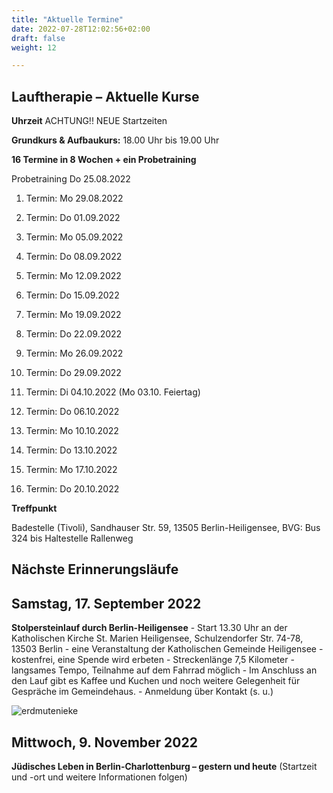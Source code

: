 ```yaml
---
title: "Aktuelle Termine"
date: 2022-07-28T12:02:56+02:00
draft: false
weight: 12

---
```



## Lauftherapie – Aktuelle Kurse 

__Uhrzeit__ ACHTUNG!! NEUE Startzeiten

__Grundkurs & Aufbaukurs:__ 18.00 Uhr bis 19.00 Uhr


__16 Termine in 8 Wochen + ein Probetraining__

Probetraining Do 25.08.2022 

1. Termin: 
Mo 
29.08.2022

2. Termin:
Do 
01.09.2022

3. Termin:
Mo
05.09.2022

4. Termin:
Do
08.09.2022

5. Termin:
Mo
12.09.2022

6. Termin:
Do
15.09.2022

7. Termin:
Mo
19.09.2022

8. Termin:
Do
22.09.2022

9. Termin:
Mo
26.09.2022

10. Termin:
Do 
29.09.2022

11. Termin:
Di
04.10.2022
(Mo 03.10. Feiertag)

12. Termin:
Do 
06.10.2022

13. Termin:
Mo
10.10.2022

14. Termin:
Do
13.10.2022

15. Termin:
Mo
17.10.2022

16. Termin:
Do
20.10.2022


__Treffpunkt__

Badestelle (Tivoli), Sandhauser Str. 59, 13505 Berlin-Heiligensee,
BVG: Bus 324 bis Haltestelle Rallenweg 


## Nächste Erinnerungsläufe 

## Samstag, 17. September 2022

__Stolpersteinlauf durch Berlin-Heiligensee__ - Start 13.30 Uhr an der Katholischen Kirche St. Marien Heiligensee, Schulzendorfer Str. 74-78, 13503 Berlin - eine Veranstaltung der Katholischen Gemeinde Heiligensee - kostenfrei, eine Spende wird erbeten - Streckenlänge 7,5 Kilometer - langsames Tempo, Teilnahme auf dem Fahrrad möglich - Im Anschluss an den Lauf gibt es Kaffee und Kuchen und noch weitere Gelegenheit für Gespräche im Gemeindehaus. - Anmeldung über Kontakt (s. u.)

![erdmutenieke](/Stolperstein.jpg)


## Mittwoch, 9. November 2022 

__Jüdisches Leben in Berlin-Charlottenburg – gestern und heute__ (Startzeit und -ort und weitere Informationen folgen)
